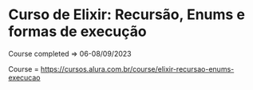 # Curso de Elixir: Recursão, Enums e formas de execução

Course completed => 06-08/09/2023

Course = https://cursos.alura.com.br/course/elixir-recursao-enums-execucao